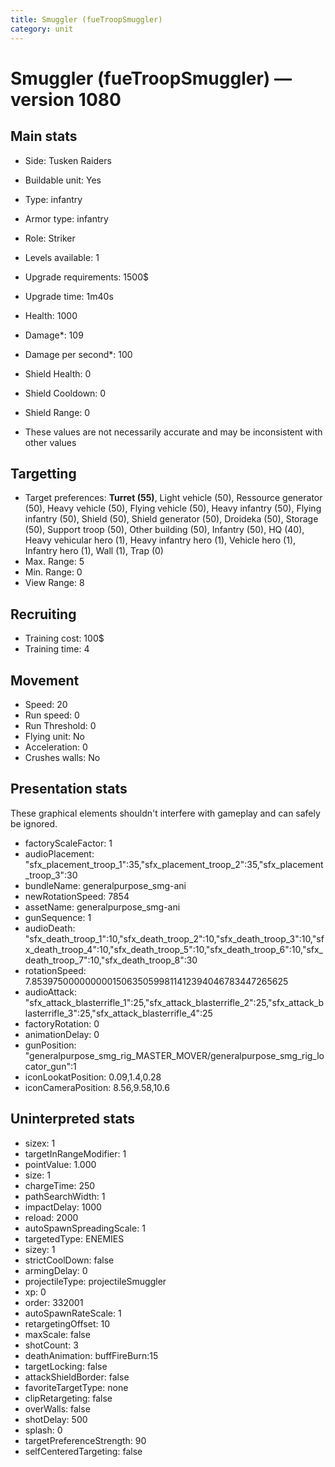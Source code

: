 ```yaml
---
title: Smuggler (fueTroopSmuggler)
category: unit
---
```


# Smuggler (fueTroopSmuggler) — version 1080

## Main stats

  * Side: Tusken Raiders
  * Buildable unit: Yes
  * Type: infantry
  * Armor type: infantry
  * Role: Striker
  * Levels available: 1
  * Upgrade requirements: 1500$
  * Upgrade time: 1m40s
  * Health: 1000
  * Damage*: 109
  * Damage per second*: 100
  * Shield Health: 0
  * Shield Cooldown: 0
  * Shield Range: 0

* These values are not necessarily accurate and may be inconsistent with other values

## Targetting

  * Target preferences: **Turret (55)**, Light vehicle (50), Ressource generator (50), Heavy vehicle (50), Flying vehicle (50), Heavy infantry (50), Flying infantry (50), Shield (50), Shield generator (50), Droideka (50), Storage (50), Support troop (50), Other building (50), Infantry (50), HQ (40), Heavy vehicular hero (1), Heavy infantry hero (1), Vehicle hero (1), Infantry hero (1), Wall (1), Trap (0)
  * Max. Range: 5
  * Min. Range: 0
  * View Range: 8

## Recruiting

  * Training cost: 100$
  * Training time: 4

## Movement

  * Speed: 20
  * Run speed: 0
  * Run Threshold: 0
  * Flying unit: No
  * Acceleration: 0
  * Crushes walls: No

## Presentation stats

These graphical elements shouldn't interfere with gameplay and can safely be ignored.

  * factoryScaleFactor: 1
  * audioPlacement: "sfx_placement_troop_1":35,"sfx_placement_troop_2":35,"sfx_placement_troop_3":30
  * bundleName: generalpurpose_smg-ani
  * newRotationSpeed: 7854
  * assetName: generalpurpose_smg-ani
  * gunSequence: 1
  * audioDeath: "sfx_death_troop_1":10,"sfx_death_troop_2":10,"sfx_death_troop_3":10,"sfx_death_troop_4":10,"sfx_death_troop_5":10,"sfx_death_troop_6":10,"sfx_death_troop_7":10,"sfx_death_troop_8":30
  * rotationSpeed: 7.8539750000000001506350599811412394046783447265625
  * audioAttack: "sfx_attack_blasterrifle_1":25,"sfx_attack_blasterrifle_2":25,"sfx_attack_blasterrifle_3":25,"sfx_attack_blasterrifle_4":25
  * factoryRotation: 0
  * animationDelay: 0
  * gunPosition: "generalpurpose_smg_rig_MASTER_MOVER/generalpurpose_smg_rig_locator_gun":1
  * iconLookatPosition: 0.09,1.4,0.28
  * iconCameraPosition: 8.56,9.58,10.6

## Uninterpreted stats

  * sizex: 1
  * targetInRangeModifier: 1
  * pointValue: 1.000
  * size: 1
  * chargeTime: 250
  * pathSearchWidth: 1
  * impactDelay: 1000
  * reload: 2000
  * autoSpawnSpreadingScale: 1
  * targetedType: ENEMIES
  * sizey: 1
  * strictCoolDown: false
  * armingDelay: 0
  * projectileType: projectileSmuggler
  * xp: 0
  * order: 332001
  * autoSpawnRateScale: 1
  * retargetingOffset: 10
  * maxScale: false
  * shotCount: 3
  * deathAnimation: buffFireBurn:15
  * targetLocking: false
  * attackShieldBorder: false
  * favoriteTargetType: none
  * clipRetargeting: false
  * overWalls: false
  * shotDelay: 500
  * splash: 0
  * targetPreferenceStrength: 90
  * selfCenteredTargeting: false

